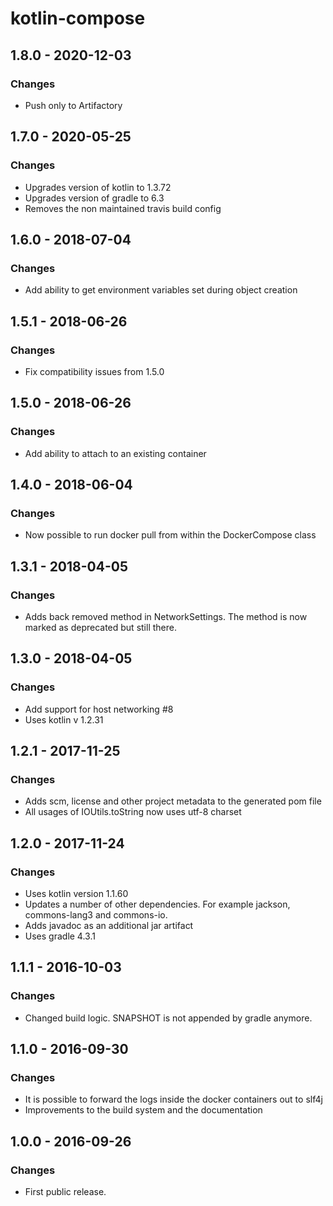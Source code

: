 # kotlin-compose
## 1.8.0 - 2020-12-03
### Changes
- Push only to Artifactory

## 1.7.0 - 2020-05-25
### Changes
- Upgrades version of kotlin to 1.3.72
- Upgrades version of gradle to 6.3
- Removes the non maintained travis build config

## 1.6.0 - 2018-07-04
### Changes
- Add ability to get environment variables set during object creation

## 1.5.1 - 2018-06-26
### Changes
- Fix compatibility issues from 1.5.0

## 1.5.0 - 2018-06-26
### Changes
- Add ability to attach to an existing container

## 1.4.0 - 2018-06-04
### Changes
- Now possible to run docker pull from within the DockerCompose class

## 1.3.1 - 2018-04-05
### Changes
- Adds back removed method in NetworkSettings. The method is now marked as deprecated but still there.

## 1.3.0 - 2018-04-05
### Changes
- Add support for host networking #8
- Uses kotlin v 1.2.31

## 1.2.1 - 2017-11-25
### Changes
- Adds scm, license and other project metadata to the generated pom file
- All usages of IOUtils.toString now uses utf-8 charset

## 1.2.0 - 2017-11-24
### Changes
- Uses kotlin version 1.1.60
- Updates a number of other dependencies. For example jackson, commons-lang3 and commons-io.
- Adds javadoc as an additional jar artifact
- Uses gradle 4.3.1

## 1.1.1 - 2016-10-03
### Changes
- Changed build logic. SNAPSHOT is not appended by gradle anymore.

## 1.1.0 - 2016-09-30
### Changes
- It is possible to forward the logs inside the docker containers out to slf4j
- Improvements to the build system and the documentation

## 1.0.0 - 2016-09-26
### Changes
- First public release.
